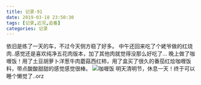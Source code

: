 ```yaml
---
title: 记录-91
date: 2019-03-18 23:50:30
tags: [记录,近况,追番]
categories: 记录
---
```

依旧是练了一天的车，不过今天侧方稳了好多。
中午还回来吃了个姥爷做的红烧肉..感觉还是喜欢纯净五花肉版本，加了其他肉就觉得没那么好吃了...
晚上做了咖喱饭！用了土豆胡萝卜洋葱牛肉蘑菇西红柿，用了盒买了很久的番茄红烩咖喱饭料，带点酸酸甜甜的感觉感觉很棒。
![咖喱饭](/img/记录92-1.jpg)
明天清明节，休息一天！终于可以睡个懒觉了..orz